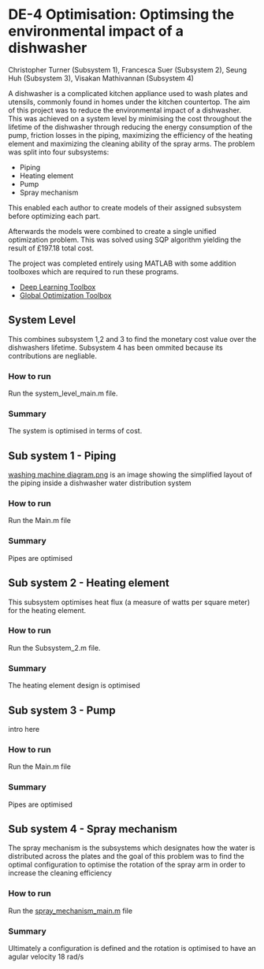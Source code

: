 # DE-4 Optimisation: Optimsing the environmental impact of a dishwasher
Christopher Turner (Subsystem 1), Francesca Suer (Subsystem 2), Seung Huh (Subsystem 3), Visakan Mathivannan (Subsystem 4)

A dishwasher is a complicated kitchen appliance used to wash plates and utensils, commonly found in homes under the kitchen countertop. The aim of this project was to reduce the environmental impact of a dishwasher. This was achieved on a system level by minimising the cost throughout the lifetime of the dishwasher through reducing the energy consumption of the pump, friction losses in the piping, maximizing the efficiency of the heating element and maximizing the cleaning ability of the spray arms. The problem was split into four subsystems: 
* Piping
* Heating element
* Pump
* Spray mechanism

This enabled each author to create models of their assigned subsystem before optimizing each part. 

Afterwards the models were combined to create a single unified optimization problem. This was solved using SQP algorithm yielding the result of £197.18 total cost. 


The  project was completed entirely using MATLAB with some addition toolboxes which are required to run these programs.

* [Deep Learning Toolbox](https://uk.mathworks.com/products/deep-learning.html?s_tid=AO_PR_info)
* [Global Optimization Toolbox](https://uk.mathworks.com/products/global-optimization.html)
## System Level
This combines subsystem 1,2 and 3 to find the monetary cost value over the dishwashers lifetime. Subsystem 4 has been ommited because its contributions are negliable.
### How to run
Run the system_level_main.m file.
### Summary
The system is optimised in terms of cost.
## Sub system 1 - Piping
[washing machine diagram.png](washing_machine_diagram.png) is an image showing the simplified layout of the piping inside a dishwasher water distribution system
### How to run
Run the Main.m file 
### Summary
Pipes are optimised
## Sub system 2 - Heating element
This subsystem optimises heat flux (a measure of watts per square meter) for the heating element.
### How to run
Run the Subsystem_2.m file.
### Summary
The heating element design is optimised
## Sub system 3 - Pump
intro here
### How to run
Run the Main.m file 
### Summary
Pipes are optimised
## Sub system 4 - Spray mechanism
The spray mechanism is the subsystems which designates how the water is distributed across the plates and the goal of this problem was to find the optimal configuration to optimise the rotation of the spray arm in order to increase the cleaning efficiency
### How to run
Run the [spray_mechanism_main.m](Subsystem4/spray_mechanism_main.m) file 
### Summary
Ultimately a configuration is defined and the rotation is optimised to have an agular velocity 18 rad/s
